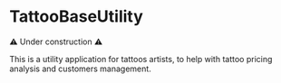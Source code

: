 # TattooBaseUtility

:warning: Under construction :warning:

This is a utility application for tattoos artists, to help with tattoo pricing analysis and customers management.